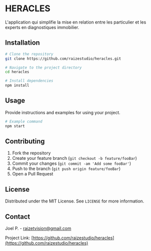 # HERACLES

L'application qui simplifie la mise en relation entre les particulier et les experts en diagnostiques immobilier.

## Installation

```bash
# Clone the repository
git clone https://github.com/raizestudio/heracles.git

# Navigate to the project directory
cd heracles

# Install dependencies
npm install
```

## Usage

Provide instructions and examples for using your project.

```bash
# Example command
npm start
```

## Contributing

1. Fork the repository
2. Create your feature branch (`git checkout -b feature/fooBar`)
3. Commit your changes (`git commit -am 'Add some fooBar'`)
4. Push to the branch (`git push origin feature/fooBar`)
5. Open a Pull Request

## License

Distributed under the MIT License. See `LICENSE` for more information.

## Contact

Joel P. - [raizetvision@gmail.com](mailto:raizetvision@gmail.com)

Project Link: [https://github.com/raizestudio/heracles](https://github.com/raizestudio/heracles)